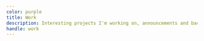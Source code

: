 ```yaml
---
color: purple
title: Work
description: Interesting projects I'm working on, announcements and background on services I'm offering.
handle: work
---
```


